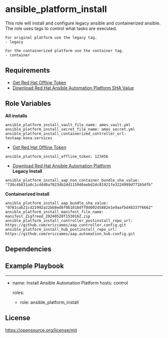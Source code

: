 ansible_platform_install
=========

This role will install and configure legacy ansible and containerized ansible.  The role uses tags to control what tasks are executed.
```
For original platform use the legacy tag.
- legacy

For the containerized platform use the container tag.
- container
```

Requirements
------------
- [Get Red Hat Offline Token](https://access.redhat.com/management/api "Red Hat Offline Token")
- [Download Red Hat Ansible Automation Platform SHA Value](https://access.redhat.com/downloads/content/480/ver=2.4/rhel---9/2.4/x86_64/product-software "Download Red Hat Ansible Automation Platform")

Role Variables
--------------
**All installs**
```
ansible_platform_install_vault_file_name: ames_vault.yml
ansible_platform_install_secret_file_name: ames_secret.yml
ansible_platform_install_containerized_controller_url: testaap.kona.services
```
- [Get Red Hat Offline Token](https://access.redhat.com/management/api "Red Hat Offline Token")
```
ansible_platform_install_offline_token: 123456
```
- [Download Red Hat Ansible Automation Platform](https://access.redhat.com/downloads/content/480/ver=2.4/rhel---9/2.4/x86_64/product-software "Download Red Hat Ansible Automation Platform")<br>
**Legacy Install**
```
ansible_platform_install_aap_non_container_bundle_sha_value: "730c4b831a8c1cddd0a7023db2dd1159d0aebd2dc81921fe3224999d771b5dfb"
```
**Containerized Install**
```
ansible_platform_install_aap_bundle_sha_value: "0781cab21cd21992a22bb8ed6f9b1018dff0d092d5882e1e9aafbd48337f6662"
ansible_platform_install_manifest_file_name: manifest_Zigfreed_20240528T153016Z.zip
ansible_platform_install_controller_postinstall_repo_url: https://github.com/ericcames/aap.controller.config.git
ansible_platform_install_hub_postinstall_repo_url: https://github.com/ericcames/aap.automation_hub.config.git
```

Dependencies
------------

Example Playbook
----------------

---
- name: Install Ansible Automation Platform
  hosts: control

  roles:
    - role: ansible_platform_install

License
-------

https://opensource.org/license/mit
